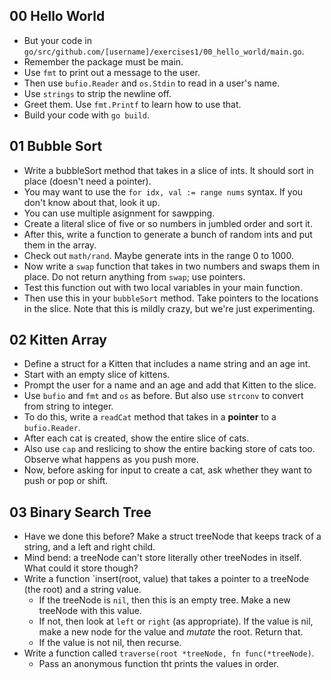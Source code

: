 ## 00 Hello World

* But your code in `go/src/github.com/[username]/exercises1/00_hello_world/main.go`.
* Remember the package must be main.
* Use `fmt` to print out a message to the user.
* Then use `bufio.Reader` and `os.Stdin` to read in a user's name.
* Use `strings` to strip the newline off.
* Greet them. Use `fmt.Printf` to learn how to use that.
* Build your code with `go build`.

## 01 Bubble Sort

* Write a bubbleSort method that takes in a slice of ints. It should sort in place (doesn't need a pointer).
* You may want to use the `for idx, val := range nums` syntax. If you don't know about that, look it up.
* You can use multiple asignment for sawpping.
* Create a literal slice of five or so numbers in jumbled order and sort it.
* After this, write a function to generate a bunch of random ints and put them in the array.
* Check out `math/rand`. Maybe generate ints in the range 0 to 1000.
* Now write a `swap` function that takes in two numbers and swaps them in place. Do
  not return anything from `swap`; use pointers.
* Test this function out with two local variables in your main function.
* Then use this in your `bubbleSort` method. Take pointers to the locations in the
  slice. Note that this is mildly crazy, but we're just experimenting.

## 02 Kitten Array

* Define a struct for a Kitten that includes a name string and an age int.
* Start with an empty slice of kittens.
* Prompt the user for a name and an age and add that Kitten to the slice.
* Use `bufio` and `fmt` and `os` as before. But also use `strconv` to convert from string to integer.
* To do this, write a `readCat` method that takes in a **pointer** to a `bufio.Reader`.
* After each cat is created, show the entire slice of cats.
* Also use `cap` and reslicing to show the entire backing store of cats too. Observe what happens as you push more.
* Now, before asking for input to create a cat, ask whether they want to push or pop or shift.

## 03 Binary Search Tree

* Have we done this before? Make a struct treeNode that keeps track of a string, and a left and right child.
* Mind bend: a treeNode can't store literally other treeNodes in itself. What could it store though?
* Write a function `insert(root, value) that takes a pointer to a treeNode (the root) and a string value.
    * If the treeNode is `nil`, then this is an empty tree. Make a new treeNode with this   value.
    * If not, then look at `left` or `right` (as appropriate). If the value is nil, make    a new node for the value and *mutate* the root. Return that.
    * If the value is not nil, then recurse.
* Write a function called `traverse(root *treeNode, fn func(*treeNode)`.
    * Pass an anonymous function tht prints the values in order.